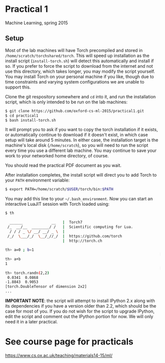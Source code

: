 # Practical 1
Machine Learning, spring 2015

## Setup
Most of the lab machines will have Torch precompiled and stored in `/home/scratch/torchshared/torch`. This will speed up installation as the install script (`install-torch.sh`) will detect this automatically and install if so. If you prefer to force the script to download from the internet and not use this directory, which takes longer, you may modify the script yourself. You may install Torch on your personal machine if you like, though due to time constraints and varying system configurations we are unable to support this.

Clone the git respository somewhere and `cd` into it, and run the installation script, which is only intended to be run on the lab machines:
```sh
$ git clone https://github.com/oxford-cs-ml-2015/practical1.git
$ cd practical1
$ bash install-torch.sh
```
It will prompt you to ask if you want to copy the torch installation if it exists, or automatically continue to download if it doesn't exist, in which case setup will take around 5 minutes. In either case, the installation target is the machine's local disk (`/home/scratch`), so you will need to run the script every time you use a different lab machine. You may continue to save your work to your networked home directory, of course.

You should read the practical PDF document as you wait.

After installation completes, the install script will direct you to add Torch to your `PATH` environment variable:
```sh
$ export PATH=/home/scratch/$USER/torch/bin:$PATH
```
You may add this line to your `~/.bash_environment`.
Now you can start an interactive LuaJIT session with Torch loaded using:
```sh
$ th
 
  ______             __   |  Torch7                                   
 /_  __/__  ________/ /   |  Scientific computing for Lua.         
  / / / _ \/ __/ __/ _ \  |                                           
 /_/  \___/_/  \__/_//_/  |  https://github.com/torch   
                          |  http://torch.ch            
	
th> a=0 ; b=1
                                                                      [0.0001s]	
th> a+b
1	
                                                                      [0.0001s]	
th> torch.randn(2,2)
 0.0341  0.0868
-1.8843  0.9053
[torch.DoubleTensor of dimension 2x2]
...
```

**IMPORTANT NOTE**: the script will attempt to install IPython 2.x along with its dependencies if you have a version older than 2.2, which should be the case for most of you. If you do not wish for the script to upgrade IPython, edit the script and comment out the IPython portion for now. We will only need it in a later practical.

# See course page for practicals
<https://www.cs.ox.ac.uk/teaching/materials14-15/ml/>


